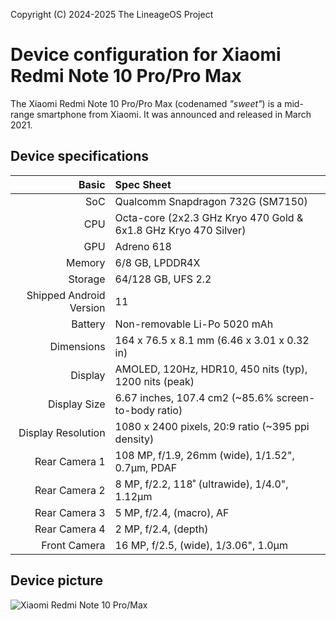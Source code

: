 Copyright (C) 2024-2025 The LineageOS Project

Device configuration for Xiaomi Redmi Note 10 Pro/Pro Max
=========================================

The Xiaomi Redmi Note 10 Pro/Pro Max (codenamed _"sweet"_) is a mid-range smartphone from Xiaomi. It was announced and released in March 2021.

## Device specifications

Basic   | Spec Sheet
-------:|:-------------------------
SoC     | Qualcomm Snapdragon 732G (SM7150)
CPU     | Octa-core (2x2.3 GHz Kryo 470 Gold & 6x1.8 GHz Kryo 470 Silver)
GPU     | Adreno 618
Memory  | 6/8 GB, LPDDR4X
Storage | 64/128 GB, UFS 2.2
Shipped Android Version | 11
Battery | Non-removable Li-Po 5020 mAh
Dimensions | 164 x 76.5 x 8.1 mm (6.46 x 3.01 x 0.32 in)
Display | AMOLED, 120Hz, HDR10, 450 nits (typ), 1200 nits (peak)
Display Size | 6.67 inches, 107.4 cm2 (~85.6% screen-to-body ratio)
Display Resolution | 1080 x 2400 pixels, 20:9 ratio (~395 ppi density)
Rear Camera 1 | 108 MP, f/1.9, 26mm (wide), 1/1.52", 0.7µm, PDAF
Rear Camera 2 | 8 MP, f/2.2, 118˚ (ultrawide), 1/4.0", 1.12µm
Rear Camera 3 | 5 MP, f/2.4, (macro), AF
Rear Camera 4 | 2 MP, f/2.4, (depth)
Front Camera | 16 MP, f/2.5, (wide), 1/3.06", 1.0µm

## Device picture

![Xiaomi Redmi Note 10 Pro/Max]([https://cdn.dxomark.com/wp-content/uploads/medias/post-79073/Xiaomi-Redmi-Note-10-Pro-_Yoast-image-packshot-review.jpg](https://fdn2.gsmarena.com/vv/pics/xiaomi/xiaomi-redmi-note10-pro-4.jpg))
